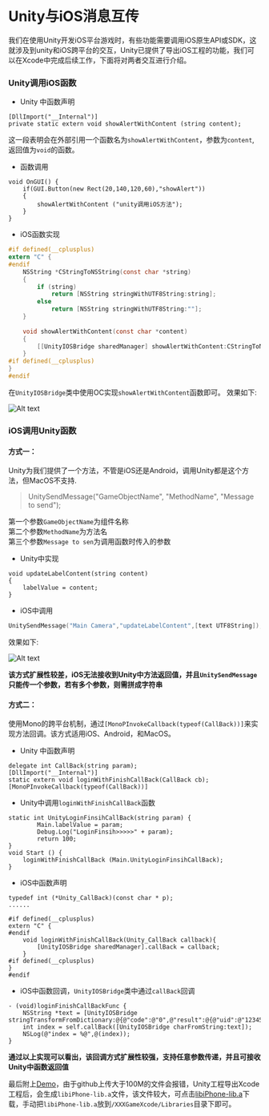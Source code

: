 # Unity与iOS消息互传


我们在使用Unity开发iOS平台游戏时，有些功能需要调用iOS原生API或SDK，这就涉及到unity和iOS跨平台的交互，Unity已提供了导出iOS工程的功能，我们可以在Xcode中完成后续工作，下面将对两者交互进行介绍。

### Unity调用iOS函数
- Unity 中函数声明

```
[DllImport("__Internal")]
private static extern void showAlertWithContent (string content);
```

这一段表明会在外部引用一个函数名为`showAlertWithContent`，参数为`content`,返回值为`void`的函数。

- 函数调用

```
void OnGUI() {
	if(GUI.Button(new Rect(20,140,120,60),"showAlert"))
	{
		showAlertWithContent ("unity调用iOS方法");
	}	
}
```

- iOS函数实现

```objectivec
#if defined(__cplusplus)
extern "C" {
#endif
    NSString *CStringToNSString(const char *string)
    {
        if (string)
            return [NSString stringWithUTF8String:string];
        else
            return [NSString stringWithUTF8String:""];
    }
    
    void showAlertWithContent(const char *content)
    {
        [[UnityIOSBridge sharedManager] showAlertWithContent:CStringToNSString(content)];
    }
#if defined(__cplusplus)
}
#endif
```

在`UnityIOSBridge`类中使用OC实现`showAlertWithContent`函数即可。
效果如下:

![Alt text](./showAlert.gif)


### iOS调用Unity函数
#### 方式一：
Unity为我们提供了一个方法，不管是iOS还是Android，调用Unity都是这个方法，但MacOS不支持.
> UnitySendMessage("GameObjectName", "MethodName", "Message to send");

第一个参数`GameObjectName`为组件名称<br>
第二个参数`MethodName`为方法名<br>
第三个参数`Message to sen`为调用函数时传入的参数

- Unity中实现

```
void updateLabelContent(string content)
{
	labelValue = content;
}
```

- iOS中调用

```objectivec
UnitySendMessage("Main Camera","updateLabelContent",[text UTF8String]);
```

效果如下:

![Alt text](./callUnity.gif)

**该方式扩展性较差，iOS无法接收到Unity中方法返回值，并且`UnitySendMessage`只能传一个参数，若有多个参数，则需拼成字符串**

#### 方式二：
使用Mono的跨平台机制，通过`[MonoPInvokeCallback(typeof(CallBack))]`来实现方法回调。该方式适用iOS、Android，和MacOS。

- Unity 中函数声明

```
delegate int CallBack(string param);  
[DllImport("__Internal")]
static extern void loginWithFinishCallBack(CallBack cb);
[MonoPInvokeCallback(typeof(CallBack))]  
```

- Unity中调用`loginWithFinishCallBack`函数

```
static int UnityLoginFinsihCallBack(string param) {  
		Main.labelValue = param;
		Debug.Log("LoginFinsih>>>>>" + param);  
		return 100;
}  
void Start () {
	loginWithFinishCallBack (Main.UnityLoginFinsihCallBack);
}
```

- iOS中函数声明

```
typedef int (*Unity_CallBack)(const char * p);
......

#if defined(__cplusplus)
extern "C" {
#endif
    void loginWithFinishCallBack(Unity_CallBack callback){
        [UnityIOSBridge sharedManager].callBack = callback;
    }
#if defined(__cplusplus)
}
#endif
```

- iOS中函数回调，`UnityIOSBridge`类中通过`callBack`回调

```
- (void)loginFinishCallBackFunc {
    NSString *text = [UnityIOSBridge stringTransformFromDictionary:@{@"code":@"0",@"result":@{@"uid":@"12345678",@"name":@"zjia8765",@"avatar":@"http://xxxxxxx.png"}}];
    int index = self.callBack([UnityIOSBridge charFromString:text]);
    NSLog(@"index = %@",@(index));
}
```

**通过以上实现可以看出，该回调方式扩展性较强，支持任意参数传递，并且可接收Unity中函数返回值**

最后附上[Demo](https://github.com/zjia8765/XXXGameDemo)，由于github上传大于100M的文件会报错，Unity工程导出Xcode工程后，会生成`libiPhone-lib.a`文件，该文件较大，可点击[libiPhone-lib.a](http://pan.baidu.com/s/1c2ansVQ)下载，手动把`libiPhone-lib.a`放到`/XXXGameXcode/Libraries`目录下即可。
